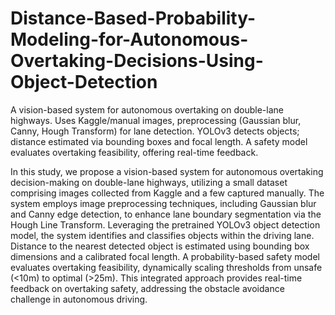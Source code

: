 # Distance-Based-Probability-Modeling-for-Autonomous-Overtaking-Decisions-Using-Object-Detection
A vision-based system for autonomous overtaking on double-lane highways. Uses Kaggle/manual images, preprocessing (Gaussian blur, Canny, Hough Transform) for lane detection. YOLOv3 detects objects; distance estimated via bounding boxes and focal length. A safety model evaluates overtaking feasibility, offering real-time feedback.


In this study, we propose a vision-based system for autonomous overtaking decision-making on double-lane highways, utilizing a small dataset comprising images collected from Kaggle and a few captured manually. The system employs image preprocessing techniques, including Gaussian blur and Canny edge detection, to enhance lane boundary segmentation via the Hough Line Transform. Leveraging the pretrained YOLOv3 object detection model, the system identifies and classifies objects within the driving lane. Distance to the nearest detected object is estimated using bounding box dimensions and a calibrated focal length. A probability-based safety model evaluates overtaking feasibility, dynamically scaling thresholds from unsafe (<10m) to optimal (>25m). This integrated approach provides real-time feedback on overtaking safety, addressing the obstacle avoidance challenge in autonomous driving.
